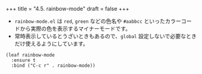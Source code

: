 +++
title = "4.5. rainbow-mode"
draft = false
+++
* `rainbow-mode.el` は `red`, `green` などの色名や `#aabbcc` といったカラーコードから実際の色を表示するマイナーモードです。
* 常時表示しているとうざいときもあるので、`global` 設定しないで必要なときだけ使えるようにしています。

```elisp
(leaf rainbow-mode
  :ensure t
  :bind ("C-c r" . rainbow-mode))
```
